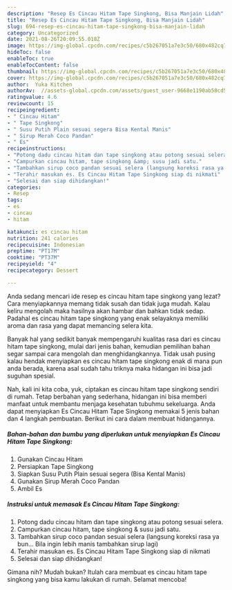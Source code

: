 ```yaml
---
description: "Resep Es Cincau Hitam Tape Singkong, Bisa Manjain Lidah"
title: "Resep Es Cincau Hitam Tape Singkong, Bisa Manjain Lidah"
slug: 694-resep-es-cincau-hitam-tape-singkong-bisa-manjain-lidah
category: Uncategorized
date: 2021-08-26T20:09:55.018Z
image: https://img-global.cpcdn.com/recipes/c5b267051a7e3c50/680x482cq70/es-cincau-hitam-tape-singkong-foto-resep-utama.jpg
hideToc: false
enableToc: true
enableTocContent: false
thumbnail: https://img-global.cpcdn.com/recipes/c5b267051a7e3c50/680x482cq70/es-cincau-hitam-tape-singkong-foto-resep-utama.jpg
cover: https://img-global.cpcdn.com/recipes/c5b267051a7e3c50/680x482cq70/es-cincau-hitam-tape-singkong-foto-resep-utama.jpg
author:  Yuka Kitchen
authorAv:  //assets-global.cpcdn.com/assets/guest_user-9668e1190ab58cd58d666d5934e79c79da2e02f4421a6ed9abc4b163da97d6e7.png
ratingvalue: 4.6
reviewcount: 15
recipeingredient:
- " Cincau Hitam"
- " Tape Singkong"
- " Susu Putih Plain sesuai segera Bisa Kental Manis"
- " Sirup Merah Coco Pandan"
- " Es"
recipeinstructions:
- "Potong dadu cincau hitam dan tape singkong atau potong sesuai selera."
- "Campurkan cincau hitam, tape singkong &amp; susu jadi satu."
- "Tambahkan sirup coco pandan sesuai selera (langsung koreksi rasa ya bun... Bila ingin lebih manis tambahkan sirup lagi)"
- "Terahir masukan es. Es Cincau Hitam Tape Singkong siap di nikmati"
- "Selesai dan siap dihidangkan!"
categories:
- Resep
tags:
- es
- cincau
- hitam

katakunci: es cincau hitam 
nutrition: 241 calories
recipecuisine: Indonesian
preptime: "PT17M"
cooktime: "PT37M"
recipeyield: "4"
recipecategory: Dessert

---
```



Anda sedang mencari ide resep es cincau hitam tape singkong yang lezat? Cara menyiapkannya memang tidak susah dan tidak juga mudah. Kalau keliru mengolah maka hasilnya akan hambar dan bahkan tidak sedap. Padahal es cincau hitam tape singkong yang enak selayaknya memiliki aroma dan rasa yang dapat memancing selera kita.




Banyak hal yang sedikit banyak mempengaruhi kualitas rasa dari es cincau hitam tape singkong, mulai dari jenis bahan, kemudian pemilihan bahan segar sampai cara mengolah dan menghidangkannya. Tidak usah pusing kalau hendak menyiapkan es cincau hitam tape singkong enak di mana pun anda berada, karena asal sudah tahu triknya maka hidangan ini bisa jadi suguhan spesial.


Nah, kali ini kita coba, yuk, ciptakan es cincau hitam tape singkong sendiri di rumah. Tetap berbahan yang sederhana, hidangan ini bisa memberi manfaat untuk membantu menjaga kesehatan tubuhmu sekeluarga. Anda dapat menyiapkan Es Cincau Hitam Tape Singkong memakai 5 jenis bahan dan 4 langkah pembuatan. Berikut ini cara dalam membuat hidangannya.

<!--inarticleads1-->

##### Bahan-bahan dan bumbu yang diperlukan untuk menyiapkan Es Cincau Hitam Tape Singkong:

1. Gunakan  Cincau Hitam
1. Persiapkan  Tape Singkong
1. Siapkan  Susu Putih Plain sesuai segera (Bisa Kental Manis)
1. Gunakan  Sirup Merah Coco Pandan
1. Ambil  Es




<!--inarticleads2-->

##### Instruksi untuk memasak Es Cincau Hitam Tape Singkong:

1. Potong dadu cincau hitam dan tape singkong atau potong sesuai selera.
1. Campurkan cincau hitam, tape singkong &amp; susu jadi satu.
1. Tambahkan sirup coco pandan sesuai selera (langsung koreksi rasa ya bun... Bila ingin lebih manis tambahkan sirup lagi)
1. Terahir masukan es. Es Cincau Hitam Tape Singkong siap di nikmati
1. Selesai dan siap dihidangkan!



Gimana nih? Mudah bukan? Itulah cara membuat es cincau hitam tape singkong yang bisa kamu lakukan di rumah. Selamat mencoba!
